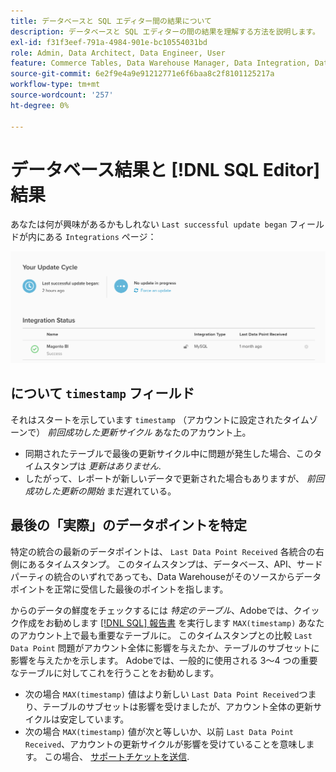 ```yaml
---
title: データベースと SQL エディター間の結果について
description: データベースと SQL エディターの間の結果を理解する方法を説明します。
exl-id: f31f3eef-791a-4984-901e-bc10554031bd
role: Admin, Data Architect, Data Engineer, User
feature: Commerce Tables, Data Warehouse Manager, Data Integration, Data Import/Export
source-git-commit: 6e2f9e4a9e91212771e6f6baa8c2f8101125217a
workflow-type: tm+mt
source-wordcount: '257'
ht-degree: 0%

---
```


# データベース結果と [!DNL SQL Editor] 結果

あなたは何が興味があるかもしれない `Last successful update began` フィールドが内にある `Integrations` ページ：

![Last_successful_update.png](../../../assets/Last_successful_update.png)

## について `timestamp` フィールド

それはスタートを示しています `timestamp` （アカウントに設定されたタイムゾーンで） _前回成功した更新サイクル_ あなたのアカウント上。

- 同期されたテーブルで最後の更新サイクル中に問題が発生した場合、このタイムスタンプは *更新はありません*.
- したがって、レポートが新しいデータで更新された場合もありますが、 *前回成功した更新の開始* まだ遅れている。

## 最後の「実際」のデータポイントを特定

特定の統合の最新のデータポイントは、 `Last Data Point Received` 各統合の右側にあるタイムスタンプ。 このタイムスタンプは、データベース、API、サードパーティの統合のいずれであっても、Data Warehouseがそのソースからデータポイントを正常に受信した最後のポイントを指します。

からのデータの鮮度をチェックするには *特定のテーブル*、Adobeでは、クイック作成をお勧めします [[!DNL SQL] 報告書](../../dev-reports/sql-rpt-bldr.md) を実行します `MAX(timestamp)` あなたのアカウント上で最も重要なテーブルに。 このタイムスタンプとの比較 `Last Data Point` 問題がアカウント全体に影響を与えたか、テーブルのサブセットに影響を与えたかを示します。 Adobeでは、一般的に使用される 3～4 つの重要なテーブルに対してこれを行うことをお勧めします。

- 次の場合 `MAX(timestamp)` 値はより新しい `Last Data Point Received`つまり、テーブルのサブセットは影響を受けましたが、アカウント全体の更新サイクルは安定しています。
- 次の場合 `MAX(timestamp)` 値が次と等しいか、以前 `Last Data Point Received`、アカウントの更新サイクルが影響を受けていることを意味します。 この場合、 [サポートチケットを送信](https://experienceleague.adobe.com/docs/commerce-knowledge-base/kb/troubleshooting/miscellaneous/mbi-service-policies.html).
